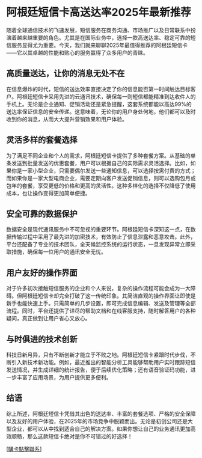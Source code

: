 # 阿根廷短信卡高送达率2025年最新推荐

随着全球通信技术的飞速发展，短信服务在商务沟通、市场推广以及日常联系中扮演着越来越重要的角色。尤其是在国际业务中，选择一款高送达率、稳定可靠的短信服务显得尤为重要。今天，我们就来聊聊2025年最值得推荐的阿根廷短信卡——它以其卓越的性能和贴心的服务赢得了众多用户的青睐。

## 高质量送达，让你的消息无处不在

在信息爆炸的时代，短信的送达效率直接决定了你的信息能否第一时间触达目标客户。阿根廷短信卡采用先进的云通讯技术，确保每一则短信都能精准到达收件人的手机上。无论是企业通知、促销活动还是紧急提醒，这套系统都能以高达99%的送达率保证信息的安全传递。这意味着，无论你的用户身处何地，他们都可以及时收到你的消息，从而大大提升营销效果和用户体验。

## 灵活多样的套餐选择

为了满足不同企业和个人的需求，阿根廷短信卡提供了多种套餐方案。从基础的单条发送到批量发送的优惠套餐，用户可以根据自己的实际需求灵活选择。比如，如果你是一家小型企业，只需要偶尔发送一些通知信息，可以选择按需付费的方式；而如果你是一家大型电商企业，需要定期向客户发送促销信息，则可以选购包月或包年的套餐，享受更低的价格和更高的灵活性。这种多样化的选择不仅降低了使用成本，也让操作变得更加简单便捷。

## 安全可靠的数据保护

数据安全是现代通讯服务中不可忽视的重要环节。阿根廷短信卡深知这一点，在数据传输过程中采用了最先进的加密技术，有效防止了信息泄露和恶意攻击。此外，平台还配备了专业的技术团队，全天候监控系统的运行状态，一旦发现异常立即采取措施，确保每一位用户的通讯安全无忧。

## 用户友好的操作界面

对于许多初次接触短信服务的企业和个人来说，复杂的操作流程可能会成为一大障碍。但阿根廷短信卡却完全打破了这一传统印象。其简洁直观的操作界面让即使是新手也能快速上手。只需简单的几步设置，即可完成信息编辑、发送及管理等全部流程。同时，平台还提供了详尽的帮助文档和在线客服支持，随时解答用户的各种疑问，真正做到让用户省心又放心。

## 与时俱进的技术创新

科技日新月异，只有不断创新才能立于不败之地。阿根廷短信卡紧跟时代步伐，不断引入新技术新功能。例如，最近推出的智能分析工具能够帮助用户实时跟踪短信发送情况，并生成详细的统计报告，便于后续优化策略；还有语音验证码功能，进一步丰富了应用场景，为用户提供更多便利。

## 结语

综上所述，阿根廷短信卡凭借其出色的送达率、丰富的套餐选项、严格的安全保障以及友好的用户体验，在2025年的市场竞争中脱颖而出。无论是初创公司还是大型企业，都可以从中找到适合自己的解决方案。如果你想让自己的业务通讯更加高效顺畅，那么这款短信卡绝对是你不可错过的好选择！

[[購卡點擊聯系](https://t.me/s/SXDXQF)]